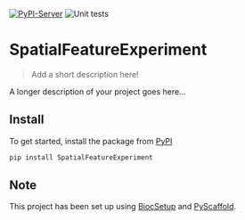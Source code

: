 [![PyPI-Server](https://img.shields.io/pypi/v/SpatialFeatureExperiment.svg)](https://pypi.org/project/SpatialFeatureExperiment/)
![Unit tests](https://github.com/BiocPy/SpatialFeatureExperiment/actions/workflows/pypi-test.yml/badge.svg)

# SpatialFeatureExperiment

> Add a short description here!

A longer description of your project goes here...

## Install

To get started, install the package from [PyPI](https://pypi.org/project/SpatialFeatureExperiment/)

```bash
pip install SpatialFeatureExperiment
```

<!-- biocsetup-notes -->

## Note

This project has been set up using [BiocSetup](https://github.com/biocpy/biocsetup)
and [PyScaffold](https://pyscaffold.org/).
